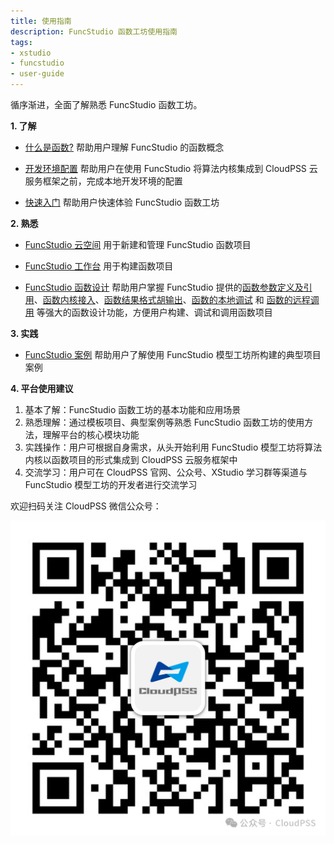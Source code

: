 ```yaml
---
title: 使用指南
description: FuncStudio 函数工坊使用指南
tags:
- xstudio
- funcstudio
- user-guide
---
```


循序渐进，全面了解熟悉 FuncStudio 函数工坊。

**1. 了解**

* [什么是函数?](../20-what-is-a-function/index.md) 帮助用户理解 FuncStudio 的函数概念
  
* [开发环境配置](../30-dev-env-setup/index.md) 帮助用户在使用 FuncStudio 将算法内核集成到 CloudPSS 云服务框架之前，完成本地开发环境的配置

* [快速入门](../40-quick-start/index.md) 帮助用户快速体验 FuncStudio 函数工坊

**2. 熟悉**

* [FuncStudio 云空间](../50-cloud-space/index.md) 用于新建和管理 FuncStudio 函数项目

* [FuncStudio 工作台](../60-workbench/index.md) 用于构建函数项目

* [FuncStudio 函数设计](../70-funcstion-design/index.md) 帮助用户掌握 FuncStudio 提供的[函数参数定义及引用](../70-funcstion-design/10-defining-function-params/index.md)、[函数内核接入](../70-funcstion-design/20-integrating-kernels/index.md)、[函数结果格式胡输出](../70-funcstion-design/30-formatting-output/index.md)、[函数的本地调试](../70-funcstion-design/40-local-debugging/index.md) 和 [函数的远程调用](../70-funcstion-design/50-remote-call/index.md) 等强大的函数设计功能，方便用户构建、调试和调用函数项目

**3. 实践**

* [FuncStudio 案例](../80-case-study/index.md) 帮助用户了解使用 FuncStudio 模型工坊所构建的典型项目案例


**4. 平台使用建议**

 1.	基本了解：FuncStudio 函数工坊的基本功能和应用场景
 2.	熟悉理解：通过模板项目、典型案例等熟悉 FuncStudio 函数工坊的使用方法，理解平台的核心模块功能
 3.	实践操作：用户可根据自身需求，从头开始利用 FuncStudio 模型工坊将算法内核以函数项目的形式集成到 CloudPSS 云服务框架中
 4.	交流学习：用户可在 CloudPSS 官网、公众号、XStudio 学习群等渠道与 FuncStudio 模型工坊的开发者进行交流学习

欢迎扫码关注 CloudPSS 微信公众号：

![CloudPSS =x300](./logo.png )